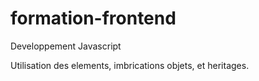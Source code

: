 # formation-frontend
Developpement Javascript


Utilisation des elements, imbrications objets, et heritages.
